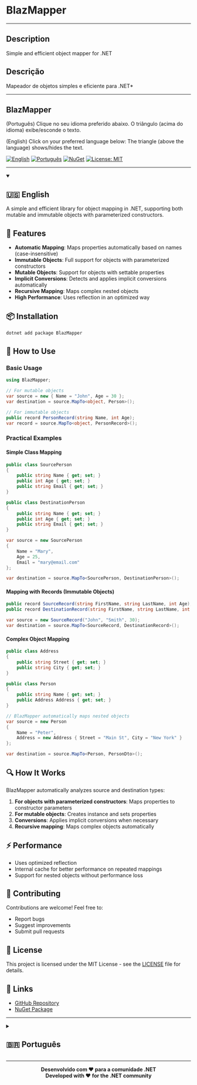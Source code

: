 # BlazMapper
----

## Description
Simple and efficient object mapper for .NET

## Descrição
Mapeador de objetos simples e eficiente para .NET*

----

## BlazMapper

(Português)
Clique no seu idioma preferido abaixo.
O triângulo (acima do idioma) exibe/esconde o texto.

(English)
Click on your preferred language below:
The triangle (above the language) shows/hides the text.

[![English](https://img.shields.io/badge/Language-English-blue)](#english) [![Português](https://img.shields.io/badge/Idioma-Português-green)](#portugues) [![NuGet](https://img.shields.io/nuget/v/BlazMapper.svg)](https://www.nuget.org/packages/BlazMapper) [![License: MIT](https://img.shields.io/badge/License-MIT-yellow.svg)](LICENSE)

---

<details open>
<summary><h2 id="english">🇺🇸 English</h2></summary>

A simple and efficient library for object mapping in .NET, supporting both mutable and immutable objects with parameterized constructors.

## 🚀 Features
- **Automatic Mapping**: Maps properties automatically based on names (case-insensitive)
- **Immutable Objects**: Full support for objects with parameterized constructors
- **Mutable Objects**: Support for objects with settable properties
- **Implicit Conversions**: Detects and applies implicit conversions automatically
- **Recursive Mapping**: Maps complex nested objects
- **High Performance**: Uses reflection in an optimized way

## 📦 Installation
```bash
dotnet add package BlazMapper
```

## 🔧 How to Use

### Basic Usage
```csharp
using BlazMapper;

// For mutable objects
var source = new { Name = "John", Age = 30 };
var destination = source.MapTo<object, Person>();

// For immutable objects
public record PersonRecord(string Name, int Age);
var record = source.MapTo<object, PersonRecord>();
```

### Practical Examples

#### Simple Class Mapping
```csharp
public class SourcePerson
{
    public string Name { get; set; }
    public int Age { get; set; }
    public string Email { get; set; }
}

public class DestinationPerson
{
    public string Name { get; set; }
    public int Age { get; set; }
    public string Email { get; set; }
}

var source = new SourcePerson 
{ 
    Name = "Mary", 
    Age = 25, 
    Email = "mary@email.com" 
};

var destination = source.MapTo<SourcePerson, DestinationPerson>();
```

#### Mapping with Records (Immutable Objects)
```csharp
public record SourceRecord(string FirstName, string LastName, int Age);
public record DestinationRecord(string FirstName, string LastName, int Age);

var source = new SourceRecord("John", "Smith", 30);
var destination = source.MapTo<SourceRecord, DestinationRecord>();
```

#### Complex Object Mapping
```csharp
public class Address
{
    public string Street { get; set; }
    public string City { get; set; }
}

public class Person
{
    public string Name { get; set; }
    public Address Address { get; set; }
}

// BlazMapper automatically maps nested objects
var source = new Person 
{ 
    Name = "Peter", 
    Address = new Address { Street = "Main St", City = "New York" }
};

var destination = source.MapTo<Person, PersonDto>();
```

## 🔍 How It Works

BlazMapper automatically analyzes source and destination types:

1. **For objects with parameterized constructors**: Maps properties to constructor parameters
2. **For mutable objects**: Creates instance and sets properties
3. **Conversions**: Applies implicit conversions when necessary
4. **Recursive mapping**: Maps complex objects automatically

## ⚡ Performance
- Uses optimized reflection
- Internal cache for better performance on repeated mappings
- Support for nested objects without performance loss

## 🤝 Contributing
Contributions are welcome! Feel free to:
- Report bugs
- Suggest improvements
- Submit pull requests

## 📄 License
This project is licensed under the MIT License - see the [LICENSE](LICENSE) file for details.

## 🔗 Links
- [GitHub Repository](https://github.com/yourusername/BlazMapper)
- [NuGet Package](https://www.nuget.org/packages/BlazMapper)

</details>

---

<details>
<summary><h2 id="portugues">🇧🇷 Português</h2></summary>

Uma biblioteca simples e eficiente para mapeamento de objetos em .NET, suportando tanto objetos mutáveis quanto imutáveis com construtor parametrizado.

## 🚀 Características
- **Mapeamento Automático**: Mapeia propriedades automaticamente baseado nos nomes (case-insensitive)
- **Objetos Imutáveis**: Suporte completo para objetos com construtores parametrizados
- **Objetos Mutáveis**: Suporte para objetos com propriedades setáveis
- **Conversões Implícitas**: Detecta e aplica conversões implícitas automaticamente
- **Mapeamento Recursivo**: Mapeia objetos complexos aninhados
- **Alta Performance**: Usa reflection de forma otimizada

## 📦 Instalação
```bash
dotnet add package BlazMapper
```

## 🔧 Como Usar

### Uso Básico
```csharp
using BlazMapper;

// Para objetos mutáveis
var source = new { Name = "João", Age = 30 };
var destination = source.MapTo<object, Person>();

// Para objetos imutáveis
public record PersonRecord(string Name, int Age);
var record = source.MapTo<object, PersonRecord>();
```

### Exemplos Práticos

#### Mapeamento de Classes Simples
```csharp
public class SourcePerson
{
    public string Name { get; set; }
    public int Age { get; set; }
    public string Email { get; set; }
}

public class DestinationPerson
{
    public string Name { get; set; }
    public int Age { get; set; }
    public string Email { get; set; }
}

var source = new SourcePerson 
{ 
    Name = "Maria", 
    Age = 25, 
    Email = "maria@email.com" 
};

var destination = source.MapTo<SourcePerson, DestinationPerson>();
```

#### Mapeamento com Records (Objetos Imutáveis)
```csharp
public record SourceRecord(string FirstName, string LastName, int Age);
public record DestinationRecord(string FirstName, string LastName, int Age);

var source = new SourceRecord("João", "Silva", 30);
var destination = source.MapTo<SourceRecord, DestinationRecord>();
```

#### Mapeamento de Objetos Complexos
```csharp
public class Address
{
    public string Street { get; set; }
    public string City { get; set; }
}

public class Person
{
    public string Name { get; set; }
    public Address Address { get; set; }
}

// O BlazMapper mapeia automaticamente objetos aninhados
var source = new Person 
{ 
    Name = "Pedro", 
    Address = new Address { Street = "Rua A", City = "São Paulo" }
};

var destination = source.MapTo<Person, PersonDto>();
```

## 🔍 Como Funciona

O BlazMapper analisa automaticamente os tipos de origem e destino:

1. **Para objetos com construtores parametrizados**: Mapeia propriedades para parâmetros do construtor
2. **Para objetos mutáveis**: Cria instância e define propriedades
3. **Conversões**: Aplica conversões implícitas quando necessário
4. **Mapeamento recursivo**: Mapeia objetos complexos automaticamente

## ⚡ Performance
- Usa reflection otimizada
- Cache interno para melhor performance em mapeamentos repetidos
- Suporte para objetos aninhados sem perda de performance

## 🤝 Contribuindo
Contribuições são bem-vindas! Sinta-se à vontade para:
- Reportar bugs
- Sugerir melhorias
- Enviar pull requests

## 📄 Licença
Este projeto está licenciado sob a licença MIT - veja o arquivo [LICENSE](LICENSE) para detalhes.

## 🔗 Links
- [Repositório GitHub](https://github.com/seuusuario/BlazMapper)
- [Pacote NuGet](https://www.nuget.org/packages/BlazMapper)

</details>

---

<p align="center">
  <strong>Desenvolvido com ❤️ para a comunidade .NET<br>
  Developed with ❤️ for the .NET community</strong>
</p>